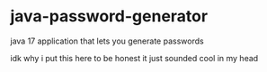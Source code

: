 # java-password-generator
java 17 application that lets you generate passwords

idk why i put this here to be honest it just sounded cool in my head
